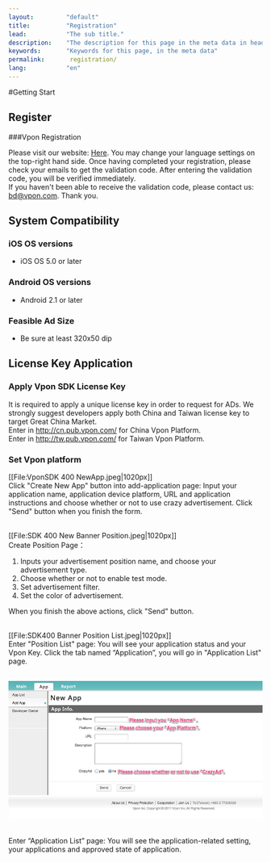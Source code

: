 ```yaml
---
layout:         "default"
title:          "Registration"
lead:           "The sub title."
description:    "The description for this page in the meta data in header."
keywords:       "Keywords for this page, in the meta data"
permalink:       registration/
lang:           "en"
---
```

#Getting Start
## Register

###Vpon Registration

Please visit our website: [Here](http://tw.pub.vpon.com/register.action). You may change your language settings on the top-right hand side. Once having completed your registration, please check your emails to get the validation code. After entering the validation code, you will be verified immediately.<br> If you haven't been able to receive the validation code, please contact us: <bd@vpon.com>. Thank you.

## System Compatibility  ###

### iOS OS versions  ####

 * iOS OS 5.0 or later

### Android OS versions  ####

 * Android 2.1 or later

### Feasible Ad Size  ####

 * Be sure at least 320x50 dip

## License Key Application  ###

### Apply Vpon SDK License Key  ####

It is required to apply a unique license key in order to request for ADs. We strongly suggest developers apply both China and Taiwan license key to target Great China Market. <br>Enter in http://cn.pub.vpon.com/ for China Vpon Platform. <br>Enter in http://tw.pub.vpon.com/ for Taiwan Vpon Platform.

### Set Vpon platform
[[File:VponSDK 400 NewApp.jpeg|1020px]]
<br>Click  "Create New App" button into add-application page: Input your application name, application device platform, URL and application instructions and choose whether or not to use crazy advertisement. Click "Send" button when you finish the form.<br><br>

[[File:SDK 400 New Banner Position.jpeg|1020px]]
<br>Create Position Page：
<ol type#"1">
<li>Inputs your advertisement position name, and choose your advertisement type.
<li>Choose whether or not to enable test mode.
<li>Set advertisement filter.
<li>Set the color of advertisement.
</ol>
When you finish the above actions, click "Send" button. <br><br>

[[File:SDK400 Banner Position List.jpeg|1020px]]
<br>Enter "Position List" page: You will see your application status and your Vpon Key. Click the tab named “Application”, you will go in "Application List" page.<br><br>

<img src="/assets/img/VponSDK_400_NewApp.jpeg" class="img-responsive">

<br>Enter “Application List” page: You will see the application-related setting, your applications and approved state of application.<br><br>
